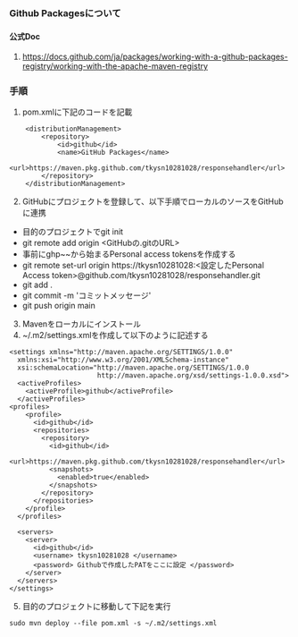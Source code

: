 ### Github Packagesについて
#### 公式Doc
1. https://docs.github.com/ja/packages/working-with-a-github-packages-registry/working-with-the-apache-maven-registry

### 手順
1. pom.xmlに下記のコードを記載
```
	<distributionManagement>
		<repository>
			<id>github</id>
			<name>GitHub Packages</name>
			<url>https://maven.pkg.github.com/tkysn10281028/responsehandler</url>
		</repository>
	</distributionManagement>
```

2. GitHubにプロジェクトを登録して、以下手順でローカルのソースをGitHubに連携
  - 目的のプロジェクトでgit init
  - git remote add origin <GitHubの.gitのURL>
  - 事前にghp~~から始まるPersonal access tokensを作成する
  - git remote set-url origin https://tkysn10281028:<設定したPersonal Access token>@github.com/tkysn10281028/responsehandler.git
  - git add .
  - git commit -m 'コミットメッセージ'
  - git push origin main

3. Mavenをローカルにインストール
4. ~/.m2/settings.xmlを作成して以下のように記述する
```
<settings xmlns="http://maven.apache.org/SETTINGS/1.0.0"
  xmlns:xsi="http://www.w3.org/2001/XMLSchema-instance"
  xsi:schemaLocation="http://maven.apache.org/SETTINGS/1.0.0
                      http://maven.apache.org/xsd/settings-1.0.0.xsd">
  <activeProfiles>
    <activeProfile>github</activeProfile>
  </activeProfiles>
<profiles>
    <profile>
      <id>github</id>
      <repositories>
        <repository>
          <id>github</id>
          <url>https://maven.pkg.github.com/tkysn10281028/responsehandler</url>
          <snapshots>
            <enabled>true</enabled>
          </snapshots>
        </repository>
      </repositories>
    </profile>
  </profiles>
  
  <servers>
    <server>
      <id>github</id>
      <username> tkysn10281028 </username>
      <password> Githubで作成したPATをここに設定 </password>
    </server>
  </servers>
</settings>
```
5. 目的のプロジェクトに移動して下記を実行
```
sudo mvn deploy --file pom.xml -s ~/.m2/settings.xml
```
